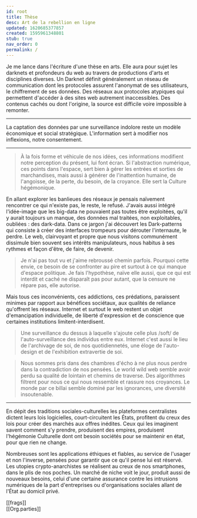 ```yaml
---
id: root
title: Thèse
desc: Art de la rebellion en ligne
updated: 1620685377857
created: 1595961348801
stub: true
nav_order: 0
permalink: /
---
```

Je me lance dans l'écriture d'une thèse en arts. 
Elle aura pour sujet les darknets et profondeurs du web au travers de productions d'arts et disciplines diverses. Un Darknet définit généralement un réseau de communication dont les protocoles assurent l'anonymat de ses utilisateurs, le chiffrement de ses données. Des réseaux aux protocoles atypiques qui permettent d'accéder à des sites web autrement inaccessibles. Des contenus cachés ou dont l'origine, la source est difficile voire impossible à remonter. 

---

La captation des données par une surveillance indolore reste un modèle économique et social stratégique. L'information sert à modifier nos inflexions, notre consentement.   

---  

> À la fois forme et véhicule de nos idées, ces informations modifient notre perception du présent, lui font écran. Si l'abstraction numérique, ces points dans l'espace, sert bien à gérer les entrées et sorties de marchandises, mais aussi à générer de l'inattention humaine, de l'angoisse, de la perte, du besoin, de la croyance. Elle sert la Culture hégémonique.  
   
En allant explorer les banlieues des réseaux je pensais naïvement rencontrer ce qui n'existe pas, le reste, le refusé. J'avais aussi intégré l'idée-image que les big-data ne pouvaient pas toutes être exploitées, qu'il y aurait toujours un manque, des données mal traitées, non exploitables, oubliées : des dark-data. Dans ce jargon j'ai découvert les Dark-patterns qui consiste à créer des interfaces trompeurs pour dérouter l'internaute, le perdre. Le web, clairvoyant et propre que nous visitons communément dissimule bien souvent ses intérêts manipulateurs, nous habitus à ses rythmes et façon d'être, de faire, de devenir.

> Je n'ai pas tout vu et j'aime rebroussé chemin parfois. Pourquoi cette envie, ce besoin de se confronter au pire et surtout à ce qui manque d'espace politique. Je fais l'hypothèse, naïve elle aussi, que ce qui est interdit et caché ne disparaît pas pour autant, que la censure ne répare pas, elle autorise. 

Mais tous ces inconvénients, ces addictions, ces prédations, paraissent minimes par rapport aux bénéfices sociétaux, aux qualités de reliance qu'offrent les réseaux. Internet et surtout le web restent un objet d'emancipation individuelle, de liberté d'expression et de conscience que certaines institutions limitent-interdisent. 

 > Une surveillance du dessus à laquelle s'ajoute celle plus /soft/ de l'auto-surveillance des individus entre eux. Internet c'est aussi le lieu de l'archivage de soi, de nos quotidiennetés, une éloge de l'auto-design et de l'exhibition extravertie de soi. 
    
> Nous sommes pris dans des chambres d'écho à ne plus nous perdre dans la contradiction de nos pensées. Le world wild web semble avoir perdu sa qualité de lointain et chemins de traverse. Des algorithmes filtrent pour nous ce qui nous ressemble et rassure nos croyances. Le monde par ce billai semble dominé par les ignorances, une diversité insoutenable. 

---

En dépit des traditions sociales-culturelles les plateformes centralistes dictent leurs lois logicielles, court-circuitent les États, profitent du creux des lois pour créer des marchés aux offres inédites. Ceux qui les imaginent savent comment s'y prendre, produisent des empires, produisent l'hégémonie Culturelle dont ont besoin sociétés pour se maintenir en état, pour que rien ne change. 

Nombreuses sont les applications éthiques et fiables, au service de l'usager et non l'inverse, pensées pour garantir que ce qu'il pense lui est réservé. Les utopies crypto-anarchistes se réalisent au creux de nos smartphones, dans le plis de nos poches. Un marché de niche voit le jour, produit aussi de nouveaux besoins, celui d'une certaine assurance contre les intrusions numériques de la part d'entreprises ou d'organisations sociales allant de l'État au domicil privé. 


[[frags]]   
[[Org.parties]]
